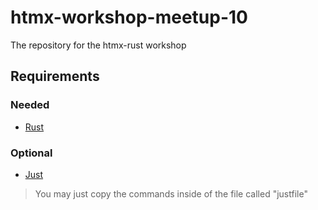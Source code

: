 # htmx-workshop-meetup-10

The repository for the htmx-rust workshop

## Requirements

### Needed

- [Rust](https://www.rust-lang.org/tools/install)

### Optional

- [Just](https://just.systems/man/en/packages.html)

> You may just copy the commands inside of the file called "justfile"